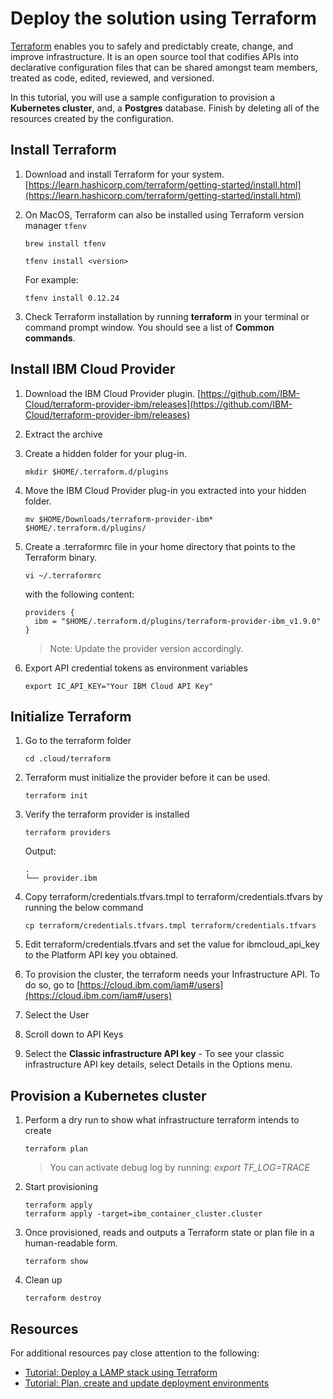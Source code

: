 # Deploy the solution using Terraform

[Terraform](https://www.terraform.io/) enables you to safely and predictably create, change, and improve infrastructure. It is an open source tool that codifies APIs into declarative configuration files that can be shared amongst team members, treated as code, edited, reviewed, and versioned.

In this tutorial, you will use a sample configuration to provision a **Kubernetes cluster**, and, a **Postgres** database. Finish by deleting all of the resources created by the configuration.

## Install Terraform

1. Download and install Terraform for your system. [https://learn.hashicorp.com/terraform/getting-started/install.html](https://learn.hashicorp.com/terraform/getting-started/install.html)

1. On MacOS, Terraform can also be installed using Terraform version manager `tfenv`
    ```
    brew install tfenv
    ```
    ```
    tfenv install <version>
    ```
    For example:
    ```
    tfenv install 0.12.24
    ```

1. Check Terraform installation by running **terraform** in your terminal or command prompt window. You should see a list of **Common commands**.


## Install IBM Cloud Provider

1. Download the IBM Cloud Provider plugin. [https://github.com/IBM-Cloud/terraform-provider-ibm/releases](https://github.com/IBM-Cloud/terraform-provider-ibm/releases)

1. Extract the archive

1. Create a hidden folder for your plug-in.

    ```
    mkdir $HOME/.terraform.d/plugins
    ```

1. Move the IBM Cloud Provider plug-in you extracted into your hidden folder.

    ```
    mv $HOME/Downloads/terraform-provider-ibm* $HOME/.terraform.d/plugins/
    ```

1. Create a .terraformrc file in your home directory that points to the Terraform binary.

    ```
    vi ~/.terraformrc
    ```
    with the following content:
    ```
    providers {
      ibm = "$HOME/.terraform.d/plugins/terraform-provider-ibm_v1.9.0"
    }
    ```
    > Note: Update the provider version accordingly.

1. Export API credential tokens as environment variables
    ```
    export IC_API_KEY="Your IBM Cloud API Key"
    ```


## Initialize Terraform

1. Go to the terraform folder
    ```
    cd .cloud/terraform
    ```

1. Terraform must initialize the provider before it can be used.
    ```
    terraform init
    ```

1. Verify the terraform provider is installed
    ```
    terraform providers
    ```

    Output:
    ```
    .
    └── provider.ibm
    ```

1. Copy terraform/credentials.tfvars.tmpl to terraform/credentials.tfvars by running the below command
    ```
    cp terraform/credentials.tfvars.tmpl terraform/credentials.tfvars
    ```

1. Edit terraform/credentials.tfvars and set the value for ibmcloud_api_key to the Platform API key you obtained.

1. To provision the cluster, the terraform needs your Infrastructure API. To do so, go to [https://cloud.ibm.com/iam#/users](https://cloud.ibm.com/iam#/users)

1. Select the User

1. Scroll down to API Keys

1. Select the **Classic infrastructure API key** - To see your classic infrastructure API key details, select Details in the Options menu.


## Provision a Kubernetes cluster

1. Perform a dry run to show what infrastructure terraform intends to create
    ```
    terraform plan
    ```
    > You can activate debug log by running: *export TF_LOG=TRACE*

1. Start provisioning
    ```
    terraform apply
    terraform apply -target=ibm_container_cluster.cluster
    ```

1. Once provisioned, reads and outputs a Terraform state or plan file in a human-readable form.
    ```
    terraform show
    ```

1. Clean up
    ```
    terraform destroy
    ```

## Resources

For additional resources pay close attention to the following:

- [Tutorial: Deploy a LAMP stack using Terraform](https://cloud.ibm.com/docs/tutorials?topic=solution-tutorials-infrastructure-as-code-terraform#setup)
- [Tutorial: Plan, create and update deployment environments](https://cloud.ibm.com/docs/tutorials/plan-create-update-deployments.html#plan-create-and-update-deployment-environments)